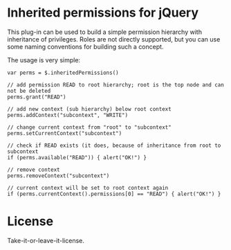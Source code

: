 Inherited permissions for jQuery
================================
This plug-in can be used to build a simple permission hierarchy with inheritance of privileges. 
Roles are not directly supported, but you can use some naming conventions for building such a concept.

The usage is very simple:
	
	var perms = $.inheritedPermissions()

	// add permission READ to root hierarchy; root is the top node and can not be deleted
	perms.grant("READ")
	
	// add new context (sub hierarchy) below root context
	perms.addContext("subcontext", "WRITE")
	
	// change current context from "root" to "subcontext"
	perms.setCurrentContext("subcontext")
	
	// check if READ exists (it does, because of inheritance from root to subcontext
	if (perms.available("READ")) { alert("OK!") }
	
	// remove context
	perms.removeContext("subcontext")
	
	// current context will be set to root context again
	if (perms.currentContext().permissions[0] == "READ") { alert("OK!") }
	
License
=======
Take-it-or-leave-it-license.